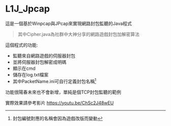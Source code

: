 # L1J_Jpcap
這是一個基於Winpcap與JPcap來實現網路封包監聽的Java程式
>其中Cipher.java為社群中大神分享的網路遊戲封包加解密算法

這個程式的功能:
  - 監聽來自網路遊戲的伺服器封包
  - 並將伺服器封包解密成明碼
  - 顯示在cmd
  - 儲存在log.txt檔案
  - 其中PacketName.ini可自行定義封包名稱[^1]

功能很陽春未來也不會新增，單純是個TCP封包監聽的範例

實際效果請參考影片
https://youtu.be/ChSc2J48wEU

[^1]:封包編號對應的名稱會因為遊戲改版而變動
